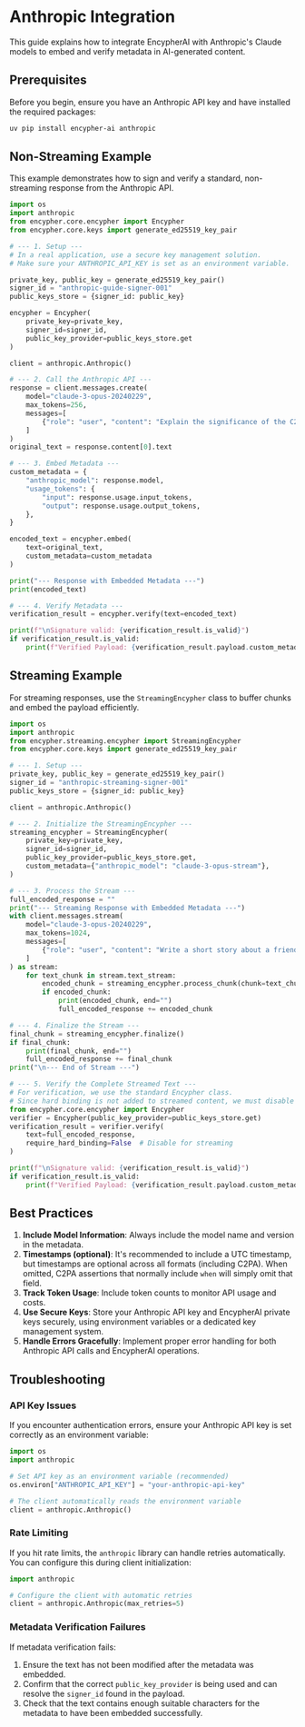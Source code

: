 # Anthropic Integration

This guide explains how to integrate EncypherAI with Anthropic's Claude models to embed and verify metadata in AI-generated content.

## Prerequisites

Before you begin, ensure you have an Anthropic API key and have installed the required packages:

```bash
uv pip install encypher-ai anthropic
```

## Non-Streaming Example

This example demonstrates how to sign and verify a standard, non-streaming response from the Anthropic API.

```python
import os
import anthropic
from encypher.core.encypher import Encypher
from encypher.core.keys import generate_ed25519_key_pair

# --- 1. Setup ---
# In a real application, use a secure key management solution.
# Make sure your ANTHROPIC_API_KEY is set as an environment variable.

private_key, public_key = generate_ed25519_key_pair()
signer_id = "anthropic-guide-signer-001"
public_keys_store = {signer_id: public_key}

encypher = Encypher(
    private_key=private_key,
    signer_id=signer_id,
    public_key_provider=public_keys_store.get
)

client = anthropic.Anthropic()

# --- 2. Call the Anthropic API ---
response = client.messages.create(
    model="claude-3-opus-20240229",
    max_tokens=256,
    messages=[
        {"role": "user", "content": "Explain the significance of the C2PA standard."}
    ]
)
original_text = response.content[0].text

# --- 3. Embed Metadata ---
custom_metadata = {
    "anthropic_model": response.model,
    "usage_tokens": {
        "input": response.usage.input_tokens,
        "output": response.usage.output_tokens,
    },
}

encoded_text = encypher.embed(
    text=original_text,
    custom_metadata=custom_metadata
)

print("--- Response with Embedded Metadata ---")
print(encoded_text)

# --- 4. Verify Metadata ---
verification_result = encypher.verify(text=encoded_text)

print(f"\nSignature valid: {verification_result.is_valid}")
if verification_result.is_valid:
    print(f"Verified Payload: {verification_result.payload.custom_metadata}")
```

## Streaming Example

For streaming responses, use the `StreamingEncypher` class to buffer chunks and embed the payload efficiently.

```python
import os
import anthropic
from encypher.streaming.encypher import StreamingEncypher
from encypher.core.keys import generate_ed25519_key_pair

# --- 1. Setup ---
private_key, public_key = generate_ed25519_key_pair()
signer_id = "anthropic-streaming-signer-001"
public_keys_store = {signer_id: public_key}

client = anthropic.Anthropic()

# --- 2. Initialize the StreamingEncypher ---
streaming_encypher = StreamingEncypher(
    private_key=private_key,
    signer_id=signer_id,
    public_key_provider=public_keys_store.get,
    custom_metadata={"anthropic_model": "claude-3-opus-stream"},
)

# --- 3. Process the Stream ---
full_encoded_response = ""
print("--- Streaming Response with Embedded Metadata ---")
with client.messages.stream(
    model="claude-3-opus-20240229",
    max_tokens=1024,
    messages=[
        {"role": "user", "content": "Write a short story about a friendly robot."}
    ]
) as stream:
    for text_chunk in stream.text_stream:
        encoded_chunk = streaming_encypher.process_chunk(chunk=text_chunk)
        if encoded_chunk:
            print(encoded_chunk, end="")
            full_encoded_response += encoded_chunk

# --- 4. Finalize the Stream ---
final_chunk = streaming_encypher.finalize()
if final_chunk:
    print(final_chunk, end="")
    full_encoded_response += final_chunk
print("\n--- End of Stream ---")

# --- 5. Verify the Complete Streamed Text ---
# For verification, we use the standard Encypher class.
# Since hard binding is not added to streamed content, we must disable it during verification.
from encypher.core.encypher import Encypher
verifier = Encypher(public_key_provider=public_keys_store.get)
verification_result = verifier.verify(
    text=full_encoded_response,
    require_hard_binding=False  # Disable for streaming
)

print(f"\nSignature valid: {verification_result.is_valid}")
if verification_result.is_valid:
    print(f"Verified Payload: {verification_result.payload.custom_metadata}")
```



## Best Practices

1.  **Include Model Information**: Always include the model name and version in the metadata.
2.  **Timestamps (optional)**: It's recommended to include a UTC timestamp, but timestamps are optional across all formats (including C2PA). When omitted, C2PA assertions that normally include `when` will simply omit that field.
3.  **Track Token Usage**: Include token counts to monitor API usage and costs.
4.  **Use Secure Keys**: Store your Anthropic API key and EncypherAI private keys securely, using environment variables or a dedicated key management system.
5.  **Handle Errors Gracefully**: Implement proper error handling for both Anthropic API calls and EncypherAI operations.

## Troubleshooting

### API Key Issues

If you encounter authentication errors, ensure your Anthropic API key is set correctly as an environment variable:

```python
import os
import anthropic

# Set API key as an environment variable (recommended)
os.environ["ANTHROPIC_API_KEY"] = "your-anthropic-api-key"

# The client automatically reads the environment variable
client = anthropic.Anthropic()
```

### Rate Limiting

If you hit rate limits, the `anthropic` library can handle retries automatically. You can configure this during client initialization:

```python
import anthropic

# Configure the client with automatic retries
client = anthropic.Anthropic(max_retries=5)
```

### Metadata Verification Failures

If metadata verification fails:

1.  Ensure the text has not been modified after the metadata was embedded.
2.  Confirm that the correct `public_key_provider` is being used and can resolve the `signer_id` found in the payload.
3.  Check that the text contains enough suitable characters for the metadata to have been embedded successfully.
